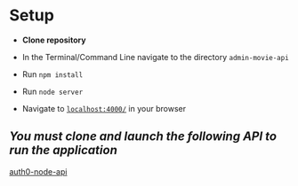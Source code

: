 # Setup

- **Clone repository**

- In the Terminal/Command Line navigate to the directory <code>admin-movie-api</code>

- Run <code>npm install</code>

- Run <code>node server</code>

- Navigate to <code>[localhost:4000/](http://localhost:4000/)</code> in your browser

## **_You must clone and launch the following API to run the application_**

[auth0-node-api](https://www.github.com/andrewstefanik/auth0-node-api)

